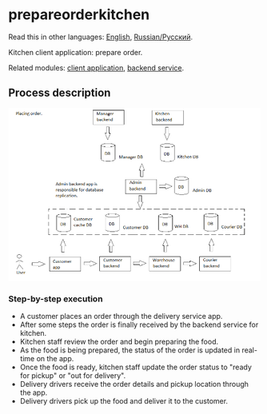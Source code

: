 # prepareorderkitchen

Read this in other languages: [English](prepareorderkitchen.md), [Russian/Русский](prepareorderkitchen.ru.md). 

Kitchen client application: prepare order.

Related modules: [client application](../../frontend/kitchenclient.md), [backend service](../../backend/kitchenbackend.md).

## Process description

![placing_order_overall](../../img/placing_order_overall.png)

### Step-by-step execution

- A customer places an order through the delivery service app.
- After some steps the order is finally received by the backend service for kitchen.
- Kitchen staff review the order and begin preparing the food.
- As the food is being prepared, the status of the order is updated in real-time on the app.
- Once the food is ready, kitchen staff update the order status to "ready for pickup" or "out for delivery".
- Delivery drivers receive the order details and pickup location through the app.
- Delivery drivers pick up the food and deliver it to the customer.
